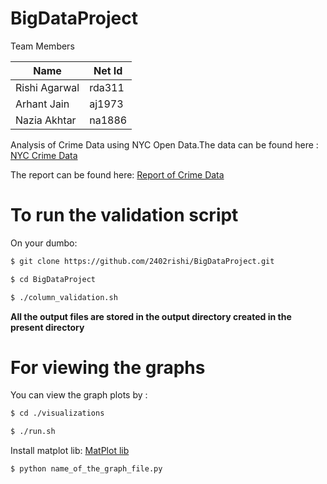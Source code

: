 # BigDataProject

Team Members

| Name   | Net Id |
| ------ | ------ |
| Rishi Agarwal| rda311 |
| Arhant Jain| aj1973 |
| Nazia Akhtar| na1886 |

Analysis of Crime Data using NYC Open Data.The data can be found here :
[NYC Crime Data]( https://data.cityofnewyork.us/Public-Safety/NYPD-Complaint-Data-Historic/qgea-i56i)

The report can be found here:
[Report of Crime Data](https://drive.google.com/open?id=0B2wqe_1DJ6SQd2VNMzV6U3hTS28)
# To run the validation script
On your dumbo:
```sh
$ git clone https://github.com/2402rishi/BigDataProject.git
```
```sh
$ cd BigDataProject
```
```sh
$ ./column_validation.sh
```
**All the output files are stored in the output directory created in the present directory**

# For viewing the graphs
You can view the graph plots by :
```sh
$ cd ./visualizations
```
```sh
$ ./run.sh
```
Install matplot lib:
[MatPlot lib](https://github.com/ehmatthes/pcc/blob/master/chapter_15/README.md)
```sh
$ python name_of_the_graph_file.py
```
